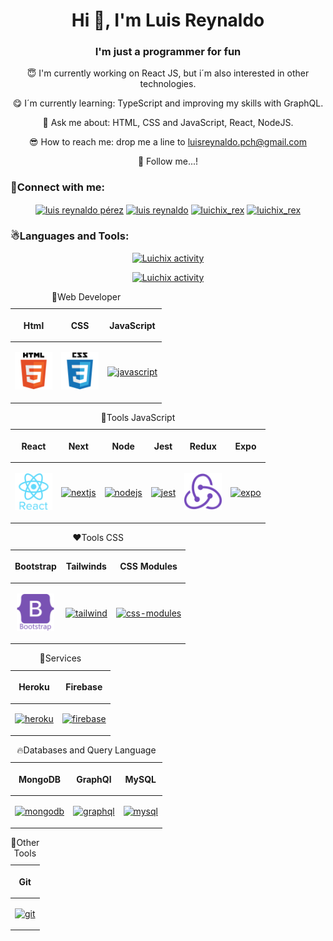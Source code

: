 <h1 align="center">Hi 👋, I'm Luis Reynaldo</h1>
<h3 align="center">I'm just a programmer for fun</h3>

<p align="center"> 😇 I'm currently working on React JS, but i´m also interested in other technologies.</p>
<p align="center"> 😋 I´m currently learning: TypeScript and improving my skills with GraphQL. </p>
<p align="center"> 🤯 Ask me about: HTML, CSS and JavaScript, React, NodeJS. </p>
<p align="center"> 😎 How to reach me: drop me a line to <a href="mailto:luichix.rex@gmail.com" target="_blank" rel="noreferrer">luisreynaldo.pch@gmail.com</a> </p>
<p align="center"> 🥺 Follow me...!</p>


<h3 align="left">🌟Connect with me:</h3>
<p align="center">
<a href="https://linkedin.com/in/luisreynaldopch" target="blank"><img align="center" src="https://raw.githubusercontent.com/rahuldkjain/github-profile-readme-generator/master/src/images/icons/Social/linked-in-alt.svg" alt="luis reynaldo pérez" height="30" width="40" /></a>
<a href="https://www.facebook.com/luisreynaldo.perezchavez" target="blank"><img align="center" src="https://raw.githubusercontent.com/rahuldkjain/github-profile-readme-generator/master/src/images/icons/Social/facebook.svg" alt="luis reynaldo" height="30" width="40" /></a>
<a href="https://www.instagram.com/luichix.rex" target="blank"><img align="center" src="https://raw.githubusercontent.com/rahuldkjain/github-profile-readme-generator/master/src/images/icons/Social/instagram.svg" alt="luichix_rex" height="30" width="40" /></a>
 <a href="https://twitter.com/luichix_rex" target="blank"><img align="center" src="https://raw.githubusercontent.com/rahuldkjain/github-profile-readme-generator/master/src/images/icons/Social/twitter.svg" alt="luichix_rex" height="30" width="40" /></a>
</p>

<h3 align="left">☃Languages and Tools:</h3>


<p align="center">
 <a href="https://github.com/anuraghazra/github-readme-stats" title="Go to Source">
  <img src="https://github-readme-stats.vercel.app/api?username=Luichix&count_private=true&show_icons=true&theme=radical" alt="Luichix activity"/>
 </a>
</p>

<p align="center">
 <a href="https://github.com/anuraghazra/github-readme-stats" title="Go to Source">
  <img src="https://github-readme-stats.vercel.app/api/top-langs/?username=Luichix&layout=compact&theme=radical" alt="Luichix activity"/>
 </a>
</p>

<div align="center" >
        <table>
         <caption>🚀Web Developer</caption>
          <thead>
            <tr>
             <th ><p align="center">Html</p></th>
             <th ><p align="center">CSS</p></th>
             <th ><p align="center">JavaScript</p></th>
            </tr>
          </thead>
          <tbody>
            <tr>
              <td>
                <p align="center">
                  <a
                    href="https://www.w3.org/html/"
                    target="_blank"
                    rel="noreferrer"
                  >
                    <img
                      src="https://raw.githubusercontent.com/devicons/devicon/master/icons/html5/html5-original-wordmark.svg"
                      alt="html5"
                      width="60"
                      height="60"
                    />
                  </a>
                </p>
             </td>
             <td>
               <p align="center">
                 <a
                   href="https://www.w3schools.com/css/"
                   target="_blank"
                   rel="noreferrer"
                 >
                   <img
                     src="https://raw.githubusercontent.com/devicons/devicon/master/icons/css3/css3-original-wordmark.svg"
                     alt="css3"
                     width="60"
                     height="60"
                   />
               </a>
            </p>
         </td>
         <td>
        <p align="center">
          <a
            href="https://developer.mozilla.org/en-US/docs/Web/JavaScript"
            target="_blank"
            rel="noreferrer"
          >
            <img
              src="https://logospng.org/download/javascript/logo-javascript-icon-256.png"
              alt="javascript"
              width="60"
              height="60"
            />
          </a>
        </p>
      </td>
            </tr>
          </tbody>
        </table>
 </div>
 
 <div align="center" >
        <table>
         <caption>📌Tools JavaScript</caption>
          <thead>
            <tr>
             <th ><p align="center">React</p></th>
             <th ><p align="center">Next</p></th>
             <th ><p align="center">Node</p></th>
             <th ><p align="center">Jest</p></th>
             <th><p align="center">Redux</p></th>
             <th><p align="center">Expo</p></th>
            </tr>
          </thead>
          <tbody>
            <tr>
              <td>
                <p align="center">
                  <a
                    href="https://reactjs.org/"
                    target="_blank"
                    rel="noreferrer"
                  >
                    <img
                      src="https://raw.githubusercontent.com/devicons/devicon/master/icons/react/react-original-wordmark.svg"
                      alt="reactjs"
                      width="60"
                      height="60"
                    />
                  </a>
                </p>
             </td>
             <td>
               <p align="center">
                 <a
                   href="https://nextjs.org/"
                   target="_blank"
                   rel="noreferrer"
                 >
                   <img
                     src="https://media.graphassets.com/VKHHNvEETYqZRkqgjybc"
                     alt="nextjs"
                     width="60"
                     height="60"
                   />
               </a>
            </p>
         </td>
         <td>
        <p align="center">
          <a
            href="https://nodejs.org/es/"
            target="_blank"
            rel="noreferrer"
          >
            <img
              src="https://assets.zabbix.com/img/brands/nodejs.svg"
              alt="nodejs"
              width="60"
              height="60"
            />
          </a>
        </p>
      </td>
                         <td>
              <p align="center">
                <a href="https://jestjs.io" target="_blank" rel="noreferrer">
                  <img
                    src="https://www.vectorlogo.zone/logos/jestjsio/jestjsio-icon.svg"
                    alt="jest"
                    width="60"
                    height="60"
                  />
                </a>
              </p>
            </td>
                         <td>
              <p align="center">
                <a href="https://redux.js.org" target="_blank" rel="noreferrer">
                  <img
                    src="https://raw.githubusercontent.com/devicons/devicon/master/icons/redux/redux-original.svg"
                    alt="redux"
                    width="60"
                    height="60"
                  />
                </a>
              </p>
            </td>
            <td>
                <p align="center">
                  <a
                    href="https://expo.dev/"
                    target="_blank"
                    rel="noreferrer"
                  >
                    <img
                      src="https://static.expo.dev/static/brand/square-512x512.png"
                      alt="expo"
                      width="60"
                      height="60"
                    />
                  </a>
                </p>
             </td>
            </tr>
          </tbody>
        </table>
 </div>
 
  <div align="center" >
        <table>
         <caption>❤️Tools CSS</caption>
          <thead>
            <tr>
             <th ><p align="center">Bootstrap</p></th>
             <th ><p align="center">Tailwinds</p></th>
             <th ><p align="center">CSS Modules</p></th>
            </tr>
          </thead>
          <tbody>
            <tr>
              <td>
                <p align="center">
                  <a
                    href="https://getbootstrap.com"
                    target="_blank"
                    rel="noreferrer"
                  >
                    <img
                      src="https://raw.githubusercontent.com/devicons/devicon/master/icons/bootstrap/bootstrap-plain-wordmark.svg"
                      alt="bootstrap"
                      width="60"
                      height="60"
                    />
                  </a>
                </p>
             </td>
             <td>
               <p align="center">
                 <a
                   href="https://tailwindcss.com/"
                   target="_blank"
                   rel="noreferrer"
                 >
                   <img
                    src="https://www.vectorlogo.zone/logos/tailwindcss/tailwindcss-icon.svg"
                    alt="tailwind"
                    width="60"
                    height="60"
                  />
               </a>
            </p>
         </td>
         <td>
        <p align="center">
          <a
            href="https://css-tricks.com/css-modules-part-1-need/"
            target="_blank"
            rel="noreferrer"
          >
            <img
              src="https://preview.redd.it/3vr72d9jitw21.png?auto=webp&s=0120db9853d75eab502d4110b888c2a2c07d9569"
              alt="css-modules"
              width="60"
              height="60"
            />
          </a>
        </p>
      </td>
            </tr>
          </tbody>
        </table>
 </div>
     <div align="center">
      <table>
        <caption>🔫Services</caption>
        <thead>
          <tr>
            <th>
              <p align="center">Heroku</p>
            </th>
            <th>
              <p align="center">Firebase</p>
            </th>
          </tr>
        </thead>
        <tbody>
          <tr>
            <td>
              <p align="center">
                <a href="https://heroku.com" target="_blank" rel="noreferrer">
                  <img
                    src="https://www.vectorlogo.zone/logos/heroku/heroku-icon.svg"
                    alt="heroku"
                    width="60"
                    height="60"
                  />
                </a>
              </p>
            </td>
            <td>
              <p align="center">
                <a
                  href="https://firebase.google.com/"
                  target="_blank"
                  rel="noreferrer"
                >
                  <img
                    src="https://www.vectorlogo.zone/logos/firebase/firebase-icon.svg"
                    alt="firebase"
                    width="60"
                    height="60"
                  />
                </a>
              </p>
            </td>
          </tr>
        </tbody>
      </table>
    </div>
 <div align="center" >
        <table>
         <caption>🔥Databases and Query Language</caption>
          <thead>
            <tr>
             <th ><p align="center">MongoDB</p></th>
             <th><p align="center">GraphQl</p></th>
             <th ><p align="center">MySQL</p></th>
            </tr>
          </thead>
          <tbody>
            <tr>
              <td>
                <p align="center">
                  <a href="https://www.mongodb.com/" target="_blank" rel="noreferrer">
          <img
            src="https://pbs.twimg.com/media/Eu2KSCBWYAQDUk3.png"
            alt="mongodb"
            width="35"
            height="60"
          />
        </a>
                </p>
             </td>
                         <td>
              <p align="center">
                <a href="https://graphql.org" target="_blank" rel="noreferrer">
                  <img
                    src="https://www.vectorlogo.zone/logos/graphql/graphql-icon.svg"
                    alt="graphql"
                    width="60"
                    height="60"
                  />
                </a>
              </p>
            </td>
             <td>
               <p align="center">
                        <a href="https://www.mysql.com/" target="_blank" rel="noreferrer">
          <img
            src="https://www.freepnglogos.com/uploads/logo-mysql-png/logo-mysql-mysql-logo-png-images-are-download-crazypng-21.png"
            alt="mysql"
            width="60"
            height="60"
          />
        </a> 
            </p>
         </td>
            </tr>
          </tbody>
        </table>
 </div>
 
  <div align="center">
      <table>
        <caption>🎁Other Tools</caption>
        <thead>
          <tr>
            <th>
              <p align="center">Git</p>
            </th>
          </tr>
        </thead>
        <tbody>
          <tr>
            <td>
              <p align="center">
                <a href="https://git-scm.com/" target="_blank" rel="noreferrer">
                  <img
                    src="https://www.vectorlogo.zone/logos/git-scm/git-scm-icon.svg"
                    alt="git"
                    width="60"
                    height="60"
                  />
                </a>
              </p>
            </td>
          </tr>
        </tbody>
      </table>
    </div>




